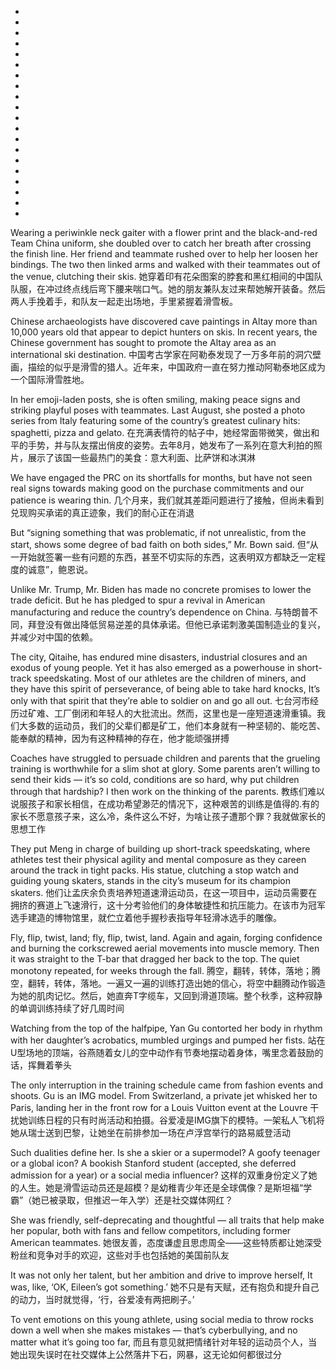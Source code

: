 *
*
*
*
*
*
*
*
*
*
*
*
*
*
*
*
*
*
*
*

Wearing a periwinkle neck gaiter with a flower print and the black-and-red Team China uniform, she doubled over to catch her breath after crossing the finish line. Her friend and teammate rushed over to help her loosen her bindings. The two then linked arms and walked with their teammates out of the venue, clutching their skis.
她穿着印有花朵图案的脖套和黑红相间的中国队队服，在冲过终点线后弯下腰来喘口气。她的朋友兼队友过来帮她解开装备。然后两人手挽着手，和队友一起走出场地，手里紧握着滑雪板。

Chinese archaeologists have discovered cave paintings in Altay more than 10,000 years old that appear to depict hunters on skis. In recent years, the Chinese government has sought to promote the Altay area as an international ski destination.
中国考古学家在阿勒泰发现了一万多年前的洞穴壁画，描绘的似乎是滑雪的猎人。近年来，中国政府一直在努力推动阿勒泰地区成为一个国际滑雪胜地。

In her emoji-laden posts, she is often smiling, making peace signs and striking playful poses with teammates. Last August, she posted a photo series from Italy featuring some of the country’s greatest culinary hits: spaghetti, pizza and gelato.
在充满表情符的帖子中，她经常面带微笑，做出和平的手势，并与队友摆出俏皮的姿势。去年8月，她发布了一系列在意大利拍的照片，展示了该国一些最热门的美食：意大利面、比萨饼和冰淇淋

We have engaged the PRC on its shortfalls for months, but have not seen real signs towards making good on the purchase commitments and our patience is wearing thin.
几个月来，我们就其差距问题进行了接触，但尚未看到兑现购买承诺的真正迹象，我们的耐心正在消退

But “signing something that was problematic, if not unrealistic, from the start, shows some degree of bad faith on both sides,” Mr. Bown said.
但“从一开始就签署一些有问题的东西，甚至不切实际的东西，这表明双方都缺乏一定程度的诚意”，鲍恩说。

Unlike Mr. Trump, Mr. Biden has made no concrete promises to lower the trade deficit. But he has pledged to spur a revival in American manufacturing and reduce the country’s dependence on China.
与特朗普不同，拜登没有做出降低贸易逆差的具体承诺。但他已承诺刺激美国制造业的复兴，并减少对中国的依赖。

The city, Qitaihe, has endured mine disasters, industrial closures and an exodus of young people. Yet it has also emerged as a powerhouse in short-track speedskating. Most of our athletes are the children of miners, and they have this spirit of perseverance, of being able to take hard knocks, It’s only with that spirit that they’re able to soldier on and go all out.
七台河市经历过矿难、工厂倒闭和年轻人的大批流出。然而，这里也是一座短道速滑重镇。我们大多数的运动员，我们的父辈们都是矿工，他们本身就有一种坚韧的、能吃苦、能奉献的精神，因为有这种精神的存在，他才能顽强拼搏

Coaches have struggled to persuade children and parents that the grueling training is worthwhile for a slim shot at glory. Some parents aren’t willing to send their kids — it’s so cold, conditions are so hard, why put children through that hardship? I then work on the thinking of the parents.
教练们难以说服孩子和家长相信，在成功希望渺茫的情况下，这种艰苦的训练是值得的.有的家长不愿意孩子来，这么冷，条件这么不好，为啥让孩子遭那个罪？我就做家长的思想工作

They put Meng in charge of building up short-track speedskating, where athletes test their physical agility and mental composure as they careen around the track in tight packs. His statue, clutching a stop watch and guiding young skaters, stands in the city’s museum for its champion skaters.
他们让孟庆余负责培养短道速滑运动员，在这一项目中，运动员需要在拥挤的赛道上飞速滑行，这十分考验他们的身体敏捷性和抗压能力。在该市为冠军选手建造的博物馆里，就伫立着他手握秒表指导年轻滑冰选手的雕像。

Fly, flip, twist, land; fly, flip, twist, land. Again and again, forging confidence and burning the corkscrewed aerial movements into muscle memory. Then it was straight to the T-bar that dragged her back to the top. The quiet monotony repeated, for weeks through the fall.
腾空，翻转，转体，落地；腾空，翻转，转体，落地。一遍又一遍的训练打造出她的信心，将空中翻腾动作锻造为她的肌肉记忆。然后，她直奔T字缆车，又回到滑道顶端。整个秋季，这种寂静的单调训练持续了好几周时间

Watching from the top of the halfpipe, Yan Gu contorted her body in rhythm with her daughter’s acrobatics, mumbled urgings and pumped her fists.
站在U型场地的顶端，谷燕随着女儿的空中动作有节奏地摆动着身体，嘴里念着鼓励的话，挥舞着拳头

The only interruption in the training schedule came from fashion events and shoots. Gu is an IMG model. From Switzerland, a private jet whisked her to Paris, landing her in the front row for a Louis Vuitton event at the Louvre
干扰她训练日程的只有时尚活动和拍摄。谷爱凌是IMG旗下的模特。一架私人飞机将她从瑞士送到巴黎，让她坐在前排参加一场在卢浮宫举行的路易威登活动

Such dualities define her. Is she a skier or a supermodel? A goofy teenager or a global icon? A bookish Stanford student (accepted, she deferred admission for a year) or a social media influencer? 
这样的双重身份定义了她的人生。她是滑雪运动员还是超模？是幼稚青少年还是全球偶像？是斯坦福“学霸”（她已被录取，但推迟一年入学）还是社交媒体网红？

She was friendly, self-deprecating and thoughtful — all traits that help make her popular, both with fans and fellow competitors, including former American teammates.
她很友善，态度谦虚且思虑周全——这些特质都让她深受粉丝和竞争对手的欢迎，这些对手也包括她的美国前队友

It was not only her talent, but her ambition and drive to improve herself, It was, like, ‘OK, Eileen’s got something.’
她不只是有天赋，还有抱负和提升自己的动力，当时就觉得，‘行，谷爱凌有两把刷子。’

To vent emotions on this young athlete, using social media to throw rocks down a well when she makes mistakes — that’s cyberbullying, and no matter what it’s going too far,
而且有意见就把情绪针对年轻的运动员个人，当她出现失误时在社交媒体上公然落井下石，网暴，这无论如何都很过分

